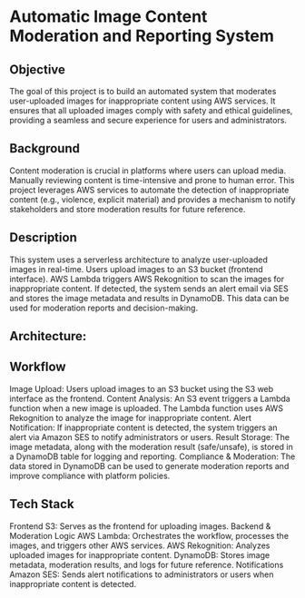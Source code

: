 # Automatic Image Content Moderation and Reporting System
## Objective
The goal of this project is to build an automated system that moderates user-uploaded images for inappropriate content using AWS services. It ensures that all uploaded images comply with safety and ethical guidelines, providing a seamless and secure experience for users and administrators.
## Background
Content moderation is crucial in platforms where users can upload media. Manually reviewing content is time-intensive and prone to human error. This project leverages AWS services to automate the detection of inappropriate content (e.g., violence, explicit material) and provides a mechanism to notify stakeholders and store moderation results for future reference.
## Description
This system uses a serverless architecture to analyze user-uploaded images in real-time. Users upload images to an S3 bucket (frontend interface). AWS Lambda triggers AWS Rekognition to scan the images for inappropriate content. If detected, the system sends an alert email via SES and stores the image metadata and results in DynamoDB. This data can be used for moderation reports and decision-making.
## Architecture:

## Workflow
Image Upload:
Users upload images to an S3 bucket using the S3 web interface as the frontend. Content Analysis:
An S3 event triggers a Lambda function when a new image is uploaded. The Lambda function uses AWS Rekognition to analyze the image for inappropriate content. Alert Notification:
If inappropriate content is detected, the system triggers an alert via Amazon SES to notify administrators or users. Result Storage:
The image metadata, along with the moderation result (safe/unsafe), is stored in a DynamoDB table for logging and reporting. Compliance & Moderation:
The data stored in DynamoDB can be used to generate moderation reports and improve compliance with platform policies.
## Tech Stack
Frontend S3: Serves as the frontend for uploading images. Backend & Moderation Logic AWS Lambda: Orchestrates the workflow, processes the images, and triggers other AWS services. AWS Rekognition: Analyzes uploaded images for inappropriate content. DynamoDB: Stores image metadata, moderation results, and logs for future reference. Notifications Amazon SES: Sends alert notifications to administrators or users when inappropriate content is detected.
